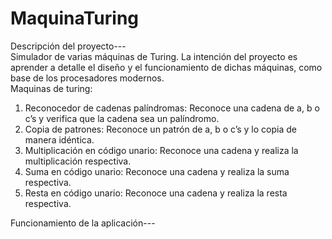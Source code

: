﻿# MaquinaTuring  
Descripción del proyecto---  
Simulador de varias máquinas de Turing. La intención del proyecto es aprender a detalle el diseño y el funcionamiento de dichas máquinas, como base de los procesadores modernos.  
Maquinas de turing:  
1. Reconocedor de cadenas palíndromas: Reconoce una cadena de a, b o c’s y verifica que la cadena sea un palíndromo.  
2. Copia de patrones: Reconoce un patrón de a, b o c’s y lo copia de manera idéntica.  
3. Multiplicación en código unario: Reconoce una cadena y realiza la multiplicación respectiva.  
4. Suma en código unario: Reconoce una cadena y realiza la suma respectiva.  
5. Resta en código unario: Reconoce una cadena y realiza la resta respectiva.  
Funcionamiento de la aplicación---